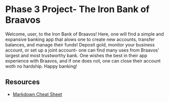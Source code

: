 # Phase 3 Project- The Iron Bank of Braavos

Welcome, user, to the Iron Bank of Braavos! Here, one will find a simple and expansive banking app that alows one to create new accounts, transfer balances, and manage their funds! Deposit gold, monitor your business account, or set up a joint account- one can find many uses from Braavos' largest and most trustworthy bank. One wishes the best in their app experience with Braavos, and if one does not, one can close their account woth no hardship. Happy banking!

## Resources

- [Markdown Cheat Sheet](https://www.markdownguide.org/cheat-sheet/)
